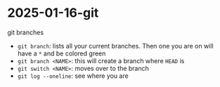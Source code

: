 # 2025-01-16-git
git branches

- `git branch`: lists all your current branches. 
    Then one you are on will have a `*` and be colored green
- `git branch <NAME>`: this will create a branch <NAME> where `HEAD` is
- `git switch <NAME>`: moves over to the branch <NAME>
- `git log --oneline`: see where you are